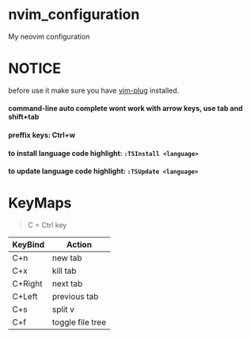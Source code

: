 # nvim_configuration
My neovim configuration

# NOTICE
before use it make sure you have [vim-plug](https://github.com/junegunn/vim-plug) installed.

#### command-line auto complete wont work with arrow keys, use tab and shift+tab
#### preffix keys: Ctrl+w
#### to install language code highlight: ```:TSInstall <language>```
#### to update language code highlight: ```:TSUpdate <language>```

# KeyMaps

> C = Ctrl key 

| KeyBind | Action  |
| ------- | ------- |
| C+n | new tab |
| C+x | kill tab |
| C+Right | next tab |
| C+Left | previous tab |
| C+s | split v |
| C+f | toggle file tree |
